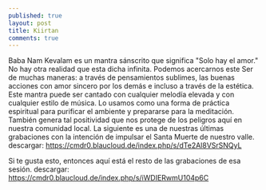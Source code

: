 ```yaml
---
published: true
layout: post
title: Kiirtan
comments: true
---
```



Baba Nam Kevalam es un mantra sánscrito que significa "Solo hay el amor." No hay otra realidad que esta dicha infinita. Podemos acercarnos este Ser de muchas maneras: a través de pensamientos sublimes, las buenas acciones con amor sincero por los demás e incluso a través de la estética. Este mantra puede ser cantado  con cualquier melodía elevada y con cualquier estilo de música. Lo usamos como una forma de práctica espiritual para purificar el ambiente y prepararse para la meditación. También genera tal positividad que nos protege de los peligros aquí en nuestra comunidad local. La siguiente es una de nuestras últimas grabaciones con la intención de impulsar el Santa Muerte de nuestro valle.
descargar:  <a href="https://cmdr0.blaucloud.de/index.php/s/dTe2Al8VSrSNQyL">https://cmdr0.blaucloud.de/index.php/s/dTe2Al8VSrSNQyL</a>

Si te gusta esto, entonces aquí está el resto de las grabaciones de esa sesión.
descargar: <a href="https://cmdr0.blaucloud.de/index.php/s/iWDIERwmU104p6C">https://cmdr0.blaucloud.de/index.php/s/iWDIERwmU104p6C</a>
